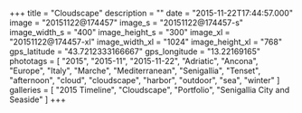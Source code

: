 +++
title = "Cloudscape"
description = ""
date = "2015-11-22T17:44:57.000"
image = "20151122@174457"
image_s = "20151122@174457-s"
image_width_s = "400"
image_height_s = "300"
image_xl = "20151122@174457-xl"
image_width_xl = "1024"
image_height_xl = "768"
gps_latitude = "43.7212333166667"
gps_longitude = "13.22169165"
phototags = [ "2015", "2015-11", "2015-11-22", "Adriatic", "Ancona", "Europe", "Italy", "Marche", "Mediterranean", "Senigallia", "Tenset", "afternoon", "cloud", "cloudscape", "harbor", "outdoor", "sea", "winter" ]
galleries = [ "2015 Timeline", "Cloudscape", "Portfolio", "Senigallia City and Seaside" ]
+++
